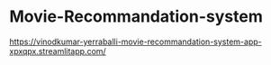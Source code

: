 # Movie-Recommandation-system
https://vinodkumar-yerraballi-movie-recommandation-system-app-xpxqpx.streamlitapp.com/
